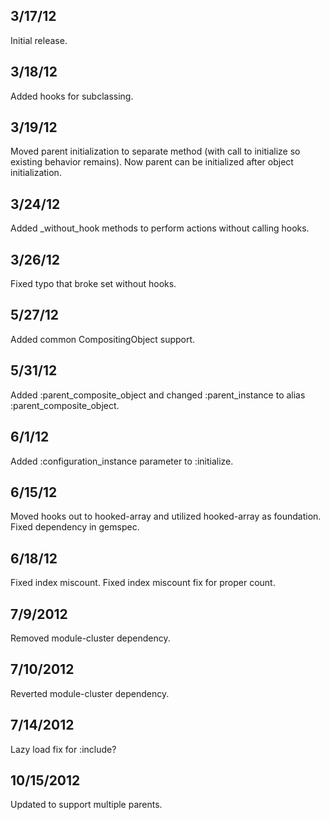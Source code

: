 
## 3/17/12

Initial release.

## 3/18/12 ##

Added hooks for subclassing.

## 3/19/12 ##

Moved parent initialization to separate method (with call to initialize so existing behavior remains).
Now parent can be initialized after object initialization.

## 3/24/12 ##

Added _without_hook methods to perform actions without calling hooks.

## 3/26/12 ##

Fixed typo that broke set without hooks.

## 5/27/12 ##

Added common CompositingObject support.

## 5/31/12 ##

Added :parent_composite_object and changed :parent_instance to alias :parent_composite_object.

## 6/1/12 ##

Added :configuration_instance parameter to :initialize.

## 6/15/12 ##

Moved hooks out to hooked-array and utilized hooked-array as foundation.
Fixed dependency in gemspec.

## 6/18/12 ##

Fixed index miscount.
Fixed index miscount fix for proper count.

## 7/9/2012 ##

Removed module-cluster dependency.

## 7/10/2012 ##

Reverted module-cluster dependency.

## 7/14/2012 ##

Lazy load fix for :include?

## 10/15/2012 ##

Updated to support multiple parents.
